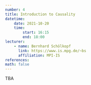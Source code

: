 ```yaml
---
number: 4
title: Introduction to Causality
datetime:
    date: 2021-10-20
    time: 
        start: 16:15
        end: 18:00
lecturer: 
    - name: Bernhard Schölkopf
      link: https://www.is.mpg.de/~bs
      affiliation: MPI-IS
references:
math: false
---
```


TBA